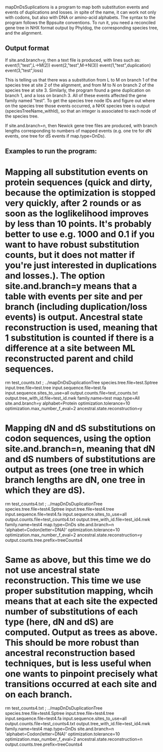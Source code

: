 mapDnDsSuplications is a program to map both substitution events and events of duplications and losses. in spite of the name, it can work not only with codons, but also with DNA or amino-acid alphabets. The syntax to the program follows the Bppsuite conventions. To run it, you need a reconciled gene tree in NHX format output by Phyldog, the corresponding species tree, and the alignment.

## Output format
If site.and.branch=y, then a text file is produced, with lines such as: 
event(1,"test",L->M(2))
event(2,"test",M->N(3))
event(1,"test",duplication)
event(3,"test",loss)

This is telling us that there was a substitution from L to M on branch 1 of the species tree at site 2 of the alignment, and from M to N on branch 2 of the species tree at site 3. Similarly, the program found a gene duplication on branch 1, and a loss on branch 3. All of these events affected the gene family named "test".
To get the species tree node IDs and figure out where on the species tree those events occurred, a NHX species tree is output (speciesTreeName_withId), so that an integer is associated to each node of the species tree.

If site.and.branch=n, then Newick gene tree files are produced, with branch lengths corresponding to numbers of mapped events (e.g. one tre for dN events, one tree for dS events if map.type=DnDs).

## Examples to run the program: 

# Mapping all substitution events on protein sequences (quick and dirty, because the optimization is stopped very quickly, after 2 rounds or as soon as the loglikelihood improves by less than 10 points. It's probably better to use e.g. 1000 and 0.1 if you want to have robust substitution counts, but it does not matter if you're just interested in duplications and losses.). The option site.and.branch=y means that a table with events per site and per branch (including duplication/loss events) is output. Ancestral state reconstruction is used, meaning that 1 substitution is counted if there is a difference at a site between ML reconstructed parent and child sequences.
rm test_counts.txt ; ../mapDnDsDuplicationTree species.tree.file=test.Sptree input.tree.file=test.tree  input.sequence.file=test.fa  input.sequence.sites_to_use=all output.counts.file=test_counts.txt output.tree_with_id.file=test_id.nwk family.name=test map.type=All site.and.branch=y alphabet=Protein optimization.tolerance=10 optimization.max_number_f_eval=2 ancestral.state.reconstruction=y


# Mapping dN and dS substitutions on codon sequences, using the option site.and.branch=n, meaning that dN and dS numbers of substitutions are output as trees (one tree in which branch lengths are dN, one tree in which they are dS).
rm test_counts4.txt ; ../mapDnDsDuplicationTree species.tree.file=test4.Sptree input.tree.file=test4.tree  input.sequence.file=test4.fa  input.sequence.sites_to_use=all output.counts.file=test_counts4.txt output.tree_with_id.file=test_id4.nwk family.name=test4 map.type=DnDs site.and.branch=n 'alphabet=Codon(letter=DNA)' optimization.tolerance=10 optimization.max_number_f_eval=2 ancestral.state.reconstruction=y output.counts.tree.prefix=treeCounts4

# Same as above, but this time we do not use ancestral state reconstruction. This time we use proper substitution mapping, whcih means that at each site the expected number of substitutions of each type (here, dN and dS) are computed. Output as trees as above. This should be more robust than ancestral reconstruction based techniques, but is less useful when one wants to pinpoint precisely what transitions occurred at each site and on each branch.
rm test_counts4.txt ; ../mapDnDsDuplicationTree species.tree.file=test4.Sptree input.tree.file=test4.tree  input.sequence.file=test4.fa  input.sequence.sites_to_use=all output.counts.file=test_counts4.txt output.tree_with_id.file=test_id4.nwk family.name=test4 map.type=DnDs site.and.branch=n 'alphabet=Codon(letter=DNA)' optimization.tolerance=10 optimization.max_number_f_eval=2 ancestral.state.reconstruction=n output.counts.tree.prefix=treeCounts4



